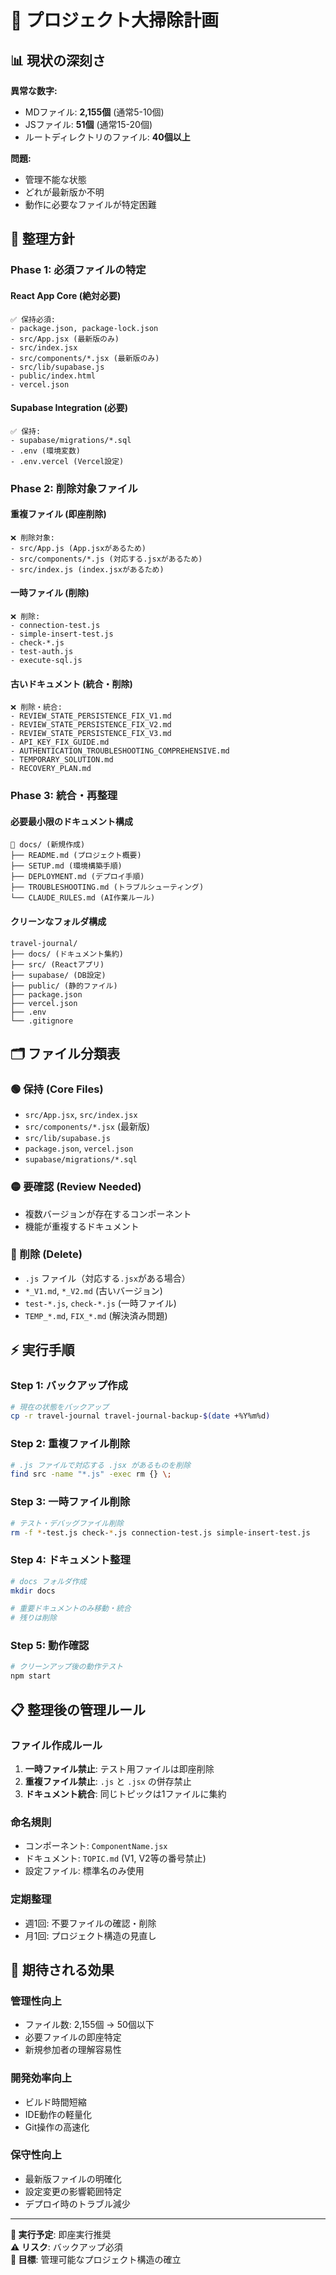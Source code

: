 # 🧹 プロジェクト大掃除計画

## 📊 現状の深刻さ

**異常な数字:**
- MDファイル: **2,155個** (通常5-10個)
- JSファイル: **51個** (通常15-20個)
- ルートディレクトリのファイル: **40個以上**

**問題:**
- 管理不能な状態
- どれが最新版か不明
- 動作に必要なファイルが特定困難

## 🎯 整理方針

### **Phase 1: 必須ファイルの特定**

#### **React App Core (絶対必要)**
```
✅ 保持必須:
- package.json, package-lock.json
- src/App.jsx (最新版のみ)
- src/index.jsx
- src/components/*.jsx (最新版のみ)
- src/lib/supabase.js
- public/index.html
- vercel.json
```

#### **Supabase Integration (必要)**
```
✅ 保持:
- supabase/migrations/*.sql
- .env (環境変数)
- .env.vercel (Vercel設定)
```

### **Phase 2: 削除対象ファイル**

#### **重複ファイル (即座削除)**
```
❌ 削除対象:
- src/App.js (App.jsxがあるため)
- src/components/*.js (対応する.jsxがあるため)
- src/index.js (index.jsxがあるため)
```

#### **一時ファイル (削除)**
```
❌ 削除:
- connection-test.js
- simple-insert-test.js  
- check-*.js
- test-auth.js
- execute-sql.js
```

#### **古いドキュメント (統合・削除)**
```
❌ 削除・統合:
- REVIEW_STATE_PERSISTENCE_FIX_V1.md
- REVIEW_STATE_PERSISTENCE_FIX_V2.md  
- REVIEW_STATE_PERSISTENCE_FIX_V3.md
- API_KEY_FIX_GUIDE.md
- AUTHENTICATION_TROUBLESHOOTING_COMPREHENSIVE.md
- TEMPORARY_SOLUTION.md
- RECOVERY_PLAN.md
```

### **Phase 3: 統合・再整理**

#### **必要最小限のドキュメント構成**
```
📁 docs/ (新規作成)
├── README.md (プロジェクト概要)
├── SETUP.md (環境構築手順)
├── DEPLOYMENT.md (デプロイ手順)
├── TROUBLESHOOTING.md (トラブルシューティング)
└── CLAUDE_RULES.md (AI作業ルール)
```

#### **クリーンなフォルダ構成**
```
travel-journal/
├── docs/ (ドキュメント集約)
├── src/ (Reactアプリ)
├── supabase/ (DB設定)
├── public/ (静的ファイル)
├── package.json
├── vercel.json
├── .env
└── .gitignore
```

## 🗂️ ファイル分類表

### **🟢 保持 (Core Files)**
- `src/App.jsx`, `src/index.jsx`
- `src/components/*.jsx` (最新版)
- `src/lib/supabase.js`
- `package.json`, `vercel.json`
- `supabase/migrations/*.sql`

### **🟡 要確認 (Review Needed)**
- 複数バージョンが存在するコンポーネント
- 機能が重複するドキュメント

### **🔴 削除 (Delete)**
- `.js` ファイル（対応する`.jsx`がある場合）
- `*_V1.md`, `*_V2.md` (古いバージョン)
- `test-*.js`, `check-*.js` (一時ファイル)
- `TEMP_*.md`, `FIX_*.md` (解決済み問題)

## ⚡ 実行手順

### **Step 1: バックアップ作成**
```bash
# 現在の状態をバックアップ
cp -r travel-journal travel-journal-backup-$(date +%Y%m%d)
```

### **Step 2: 重複ファイル削除**
```bash
# .js ファイルで対応する .jsx があるものを削除
find src -name "*.js" -exec rm {} \;
```

### **Step 3: 一時ファイル削除**
```bash
# テスト・デバッグファイル削除
rm -f *-test.js check-*.js connection-test.js simple-insert-test.js
```

### **Step 4: ドキュメント整理**
```bash
# docs フォルダ作成
mkdir docs

# 重要ドキュメントのみ移動・統合
# 残りは削除
```

### **Step 5: 動作確認**
```bash
# クリーンアップ後の動作テスト
npm start
```

## 📋 整理後の管理ルール

### **ファイル作成ルール**
1. **一時ファイル禁止**: テスト用ファイルは即座削除
2. **重複ファイル禁止**: `.js` と `.jsx` の併存禁止
3. **ドキュメント統合**: 同じトピックは1ファイルに集約

### **命名規則**
- コンポーネント: `ComponentName.jsx`
- ドキュメント: `TOPIC.md` (V1, V2等の番号禁止)
- 設定ファイル: 標準名のみ使用

### **定期整理**
- 週1回: 不要ファイルの確認・削除
- 月1回: プロジェクト構造の見直し

## 🎯 期待される効果

### **管理性向上**
- ファイル数: 2,155個 → 50個以下
- 必要ファイルの即座特定
- 新規参加者の理解容易性

### **開発効率向上**
- ビルド時間短縮
- IDE動作の軽量化
- Git操作の高速化

### **保守性向上**
- 最新版ファイルの明確化
- 設定変更の影響範囲特定
- デプロイ時のトラブル減少

---

**📅 実行予定**: 即座実行推奨  
**⚠️ リスク**: バックアップ必須  
**🎯 目標**: 管理可能なプロジェクト構造の確立